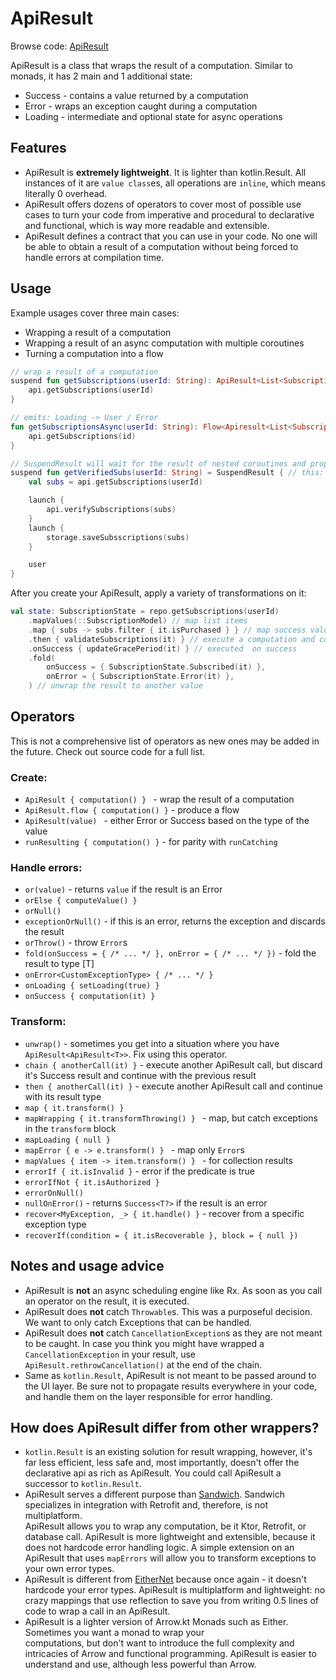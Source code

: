 # ApiResult

Browse
code: [ApiResult](https://github.com/respawn-app/kmmutils/tree/master/apiresult/src/commonMain/kotlin/pro/respawn/kmmutils/apiresult)

ApiResult is a class that wraps the result of a computation.
Similar to monads, it has 2 main and 1 additional state:

* Success - contains a value returned by a computation
* Error - wraps an exception caught during a computation
* Loading - intermediate and optional state for async operations

## Features

* ApiResult is **extremely lightweight**. It is lighter than kotlin.Result.
  All instances of it are `value class`es, all operations are `inline`, which means literally 0 overhead.
* ApiResult offers dozens of operators to cover most of possible use cases to turn your
  code from imperative and procedural to declarative and functional, which is way more readable and extensible.
* ApiResult defines a contract that you can use in your code. No one will be able to obtain a result of a computation
  without being forced to handle errors at compilation time.

## Usage

Example usages cover three main cases:

* Wrapping a result of a computation
* Wrapping a result of an async computation with multiple coroutines
* Turning a computation into a flow

```kotlin
// wrap a result of a computation
suspend fun getSubscriptions(userId: String): ApiResult<List<SubscriptionResponse>> = ApiResult {
    api.getSubscriptions(userId)
}

// emits: Loading -> User / Error
fun getSubscriptionsAsync(userId: String): Flow<Apiresult<List<SubscriptionResponse>>> = ApiResult.flow {
    api.getSubscriptions(id)
}

// SuspendResult will wait for the result of nested coroutines and propagate exceptions thrown in them
suspend fun getVerifiedSubs(userId: String) = SuspendResult { // this: CoroutineScope
    val subs = api.getSubscriptions(userId)

    launch {
        api.verifySubscriptions(subs)
    }
    launch {
        storage.saveSubsscriptions(subs)
    }

    user
}
```

After you create your ApiResult, apply a variety of transformations on it:

```kotlin
val state: SubscriptionState = repo.getSubscriptions(userId)
    .mapValues(::SubscriptionModel) // map list items
    .map { subs -> subs.filter { it.isPurchased } } // map success value to filtered list
    .then { validateSubscriptions(it) } // execute a computation and continue with its result, propagating errors
    .onSuccess { updateGracePeriod(it) } // executed  on success
    .fold(
        onSuccess = { SubscriptionState.Subscribed(it) },
        onError = { SubscriptionState.Error(it) },
    ) // unwrap the result to another value
```

## Operators

This is not a comprehensive list of operators as new ones may be added in the future.
Check out source code for a full list.

### Create:

* `ApiResult { computation() } ` - wrap the result of a computation
* `ApiResult.flow { computation() }` - produce a flow
* `ApiResult(value) ` - either Error or Success based on the type of the value
* `runResulting { computation() }` - for parity with `runCatching`

### Handle errors:

* `or(value)` - returns `value` if the result is an Error
* `orElse { computeValue() }`
* `orNull()`
* `exceptionOrNull()` - if this is an error, returns the exception and discards the result
* `orThrow()` - throw `Error`s
* `fold(onSuccess = { /* ... */ }, onError = { /* ... */ })` - fold the result to type [T]
* `onError<CustomExceptionType> { /* ... */ }`
* `onLoading { setLoading(true) }`
* `onSuccess { computation(it) }`

### Transform:

* `unwrap()` - sometimes you get into a situation where you have `ApiResult<ApiResult<T>>`. Fix using this operator.
* `chain { anotherCall(it) }` - execute another ApiResult call,
  but discard it's Success result and continue with the previous result
* `then { anotherCall(it) }` - execute another ApiResult call and continue with its result type
* `map { it.transform() }`
* `mapWrapping { it.transformThrowing() } ` - map, but catch exceptions in the `transform` block
* `mapLoading { null }`
* `mapError { e -> e.transform() } `  - map only `Error`s
* `mapValues { item -> item.transform() } ` - for collection results
* `errorIf { it.isInvalid }` - error if the predicate is true
* `errorIfNot { it.isAuthorized }`
* `errorOnNull()`
* `nullOnError()` - returns `Success<T?>` if the result is an error
* `recover<MyException, _> { it.handle() }` - recover from a specific exception type
* `recoverIf(condition = { it.isRecoverable }, block = { null })`

## Notes and usage advice

* ApiResult is **not** an async scheduling engine like Rx.
  As soon as you call an operator on the result, it is executed.
* ApiResult does **not** catch `Throwable`s. This was a purposeful decision. We want to only catch Exceptions that
  can be handled.
* ApiResult does **not** catch `CancellationException`s as they are not meant to be caught.
  In case you think you might have wrapped a `CancellationException` in your result,
  use `ApiResult.rethrowCancellation()` at the end of the chain.
* Same as `kotlin.Result`, ApiResult is not meant to be passed around to the UI layer.
  Be sure not to propagate results everywhere in your code, and handle them on the layer responsible for error handling.

## How does ApiResult differ from other wrappers?

* `kotlin.Result` is an existing solution for result wrapping,
  however, it's far less efficient, less safe and, most importantly, doesn't offer the declarative api as rich as
  ApiResult. You could call ApiResult a successor to `kotlin.Result`.
* ApiResult serves a different purpose than [Sandwich](https://github.com/skydoves/sandwich).
  Sandwich specializes in integration with Retrofit and, therefore, is not multiplatform.  
  ApiResult allows you to wrap any computation, be it Ktor, Retrofit, or database call. ApiResult is more lightweight
  and extensible, because it does not hardcode error handling logic. A simple extension on an ApiResult that
  uses `mapErrors` will allow you to transform exceptions to your own error types.
* ApiResult is different from [EitherNet](https://github.com/slackhq/EitherNet) because once again -
  it doesn't hardcode your error types. ApiResult is multiplatform and lightweight:
  no crazy mappings that use reflection to save you from writing 0.5 lines of code to wrap a call in an ApiResult.
* ApiResult is a lighter version of Arrow.kt Monads such as Either. Sometimes you want a monad to wrap your  
  computations, but don't want to introduce the full complexity and intricacies of Arrow and functional programming.
  ApiResult is easier to understand and use, although less powerful than Arrow.
